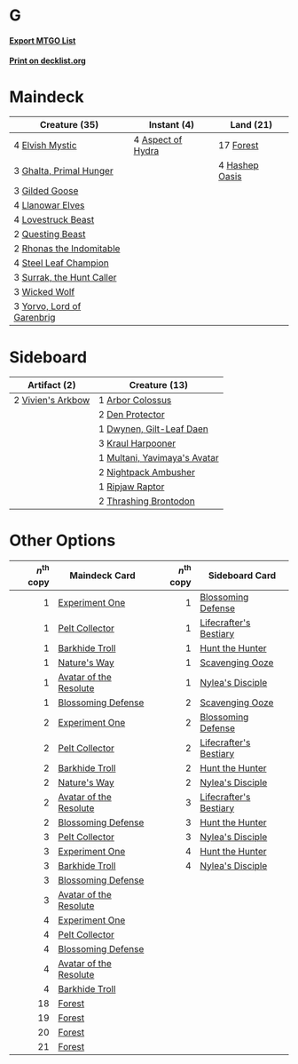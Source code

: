 # G

#### [Export MTGO List](../collection/G/G.txt)
#### [Print on decklist.org](http://decklist.org/?deckmain=4%09Aspect%20of%20Hydra%0A4%09Elvish%20Mystic%0A17%09Forest%0A3%09Ghalta,%20Primal%20Hunger%0A3%09Gilded%20Goose%0A4%09Hashep%20Oasis%0A4%09Llanowar%20Elves%0A4%09Lovestruck%20Beast%0A2%09Questing%20Beast%0A2%09Rhonas%20the%20Indomitable%0A4%09Steel%20Leaf%20Champion%0A3%09Surrak,%20the%20Hunt%20Caller%0A3%09Wicked%20Wolf%0A3%09Yorvo,%20Lord%20of%20Garenbrig&deckside=1%09Arbor%20Colossus%0A2%09Den%20Protector%0A1%09Dwynen,%20Gilt-Leaf%20Daen%0A3%09Kraul%20Harpooner%0A1%09Multani,%20Yavimaya's%20Avatar%0A2%09Nightpack%20Ambusher%0A1%09Ripjaw%20Raptor%0A2%09Thrashing%20Brontodon%0A2%09Vivien's%20Arkbow)
# Maindeck

|                                            Creature (35)                                            |                                        Instant (4)                                         |                                        Land (21)                                        |
|-----------------------------------------------------------------------------------------------------|--------------------------------------------------------------------------------------------|-----------------------------------------------------------------------------------------|
|4 [Elvish Mystic](http://gatherer.wizards.com/Pages/Card/Details.aspx?multiverseid=389499)           |4 [Aspect of Hydra](http://gatherer.wizards.com/Pages/Card/Details.aspx?multiverseid=378489)|17 [Forest](http://gatherer.wizards.com/Pages/Card/Details.aspx?multiverseid=439860)     |
|3 [Ghalta, Primal Hunger](http://gatherer.wizards.com/Pages/Card/Details.aspx?multiverseid=456564)   |                                                                                            |4 [Hashep Oasis](http://gatherer.wizards.com/Pages/Card/Details.aspx?multiverseid=430866)|
|3 [Gilded Goose](http://gatherer.wizards.com/Pages/Card/Details.aspx?multiverseid=473122)            |                                                                                            |                                                                                         |
|4 [Llanowar Elves](http://gatherer.wizards.com/Pages/Card/Details.aspx?multiverseid=129626)          |                                                                                            |                                                                                         |
|4 [Lovestruck Beast](http://gatherer.wizards.com/Pages/Card/Details.aspx?multiverseid=473127)        |                                                                                            |                                                                                         |
|2 [Questing Beast](http://gatherer.wizards.com/Pages/Card/Details.aspx?multiverseid=473133)          |                                                                                            |                                                                                         |
|2 [Rhonas the Indomitable](http://gatherer.wizards.com/Pages/Card/Details.aspx?multiverseid=426884)  |                                                                                            |                                                                                         |
|4 [Steel Leaf Champion](http://gatherer.wizards.com/Pages/Card/Details.aspx?multiverseid=443070)     |                                                                                            |                                                                                         |
|3 [Surrak, the Hunt Caller](http://gatherer.wizards.com/Pages/Card/Details.aspx?multiverseid=394721) |                                                                                            |                                                                                         |
|3 [Wicked Wolf](http://gatherer.wizards.com/Pages/Card/Details.aspx?multiverseid=473143)             |                                                                                            |                                                                                         |
|3 [Yorvo, Lord of Garenbrig](http://gatherer.wizards.com/Pages/Card/Details.aspx?multiverseid=473147)|                                                                                            |                                                                                         |


# Sideboard

|                                        Artifact (2)                                        |                                             Creature (13)                                             |
|--------------------------------------------------------------------------------------------|-------------------------------------------------------------------------------------------------------|
|2 [Vivien's Arkbow](http://gatherer.wizards.com/Pages/Card/Details.aspx?multiverseid=461108)|1 [Arbor Colossus](http://gatherer.wizards.com/Pages/Card/Details.aspx?multiverseid=405130)            |
|                                                                                            |2 [Den Protector](http://gatherer.wizards.com/Pages/Card/Details.aspx?multiverseid=420764)             |
|                                                                                            |1 [Dwynen, Gilt-Leaf Daen](http://gatherer.wizards.com/Pages/Card/Details.aspx?multiverseid=442738)    |
|                                                                                            |3 [Kraul Harpooner](http://gatherer.wizards.com/Pages/Card/Details.aspx?multiverseid=452886)           |
|                                                                                            |1 [Multani, Yavimaya's Avatar](http://gatherer.wizards.com/Pages/Card/Details.aspx?multiverseid=443062)|
|                                                                                            |2 [Nightpack Ambusher](http://gatherer.wizards.com/Pages/Card/Details.aspx?multiverseid=466939)        |
|                                                                                            |1 [Ripjaw Raptor](http://gatherer.wizards.com/Pages/Card/Details.aspx?multiverseid=435359)             |
|                                                                                            |2 [Thrashing Brontodon](http://gatherer.wizards.com/Pages/Card/Details.aspx?multiverseid=456570)       |


# Other Options

|*n*<sup>th</sup> copy|                                          Maindeck Card                                          |*n*<sup>th</sup> copy|                                         Sideboard Card                                          |
|--------------------:|-------------------------------------------------------------------------------------------------|--------------------:|-------------------------------------------------------------------------------------------------|
|                    1|[Experiment One](http://gatherer.wizards.com/Pages/Card/Details.aspx?multiverseid=405219)        |                    1|[Blossoming Defense](http://gatherer.wizards.com/Pages/Card/Details.aspx?multiverseid=417719)    |
|                    1|[Pelt Collector](http://gatherer.wizards.com/Pages/Card/Details.aspx?multiverseid=452891)        |                    1|[Lifecrafter's Bestiary](http://gatherer.wizards.com/Pages/Card/Details.aspx?multiverseid=423829)|
|                    1|[Barkhide Troll](http://gatherer.wizards.com/Pages/Card/Details.aspx?multiverseid=466919)        |                    1|[Hunt the Hunter](http://gatherer.wizards.com/Pages/Card/Details.aspx?multiverseid=373668)       |
|                    1|[Nature's Way](http://gatherer.wizards.com/Pages/Card/Details.aspx?multiverseid=442756)          |                    1|[Scavenging Ooze](http://gatherer.wizards.com/Pages/Card/Details.aspx?multiverseid=420783)       |
|                    1|[Avatar of the Resolute](http://gatherer.wizards.com/Pages/Card/Details.aspx?multiverseid=394503)|                    1|[Nylea's Disciple](http://gatherer.wizards.com/Pages/Card/Details.aspx?multiverseid=373498)      |
|                    1|[Blossoming Defense](http://gatherer.wizards.com/Pages/Card/Details.aspx?multiverseid=417719)    |                    2|[Scavenging Ooze](http://gatherer.wizards.com/Pages/Card/Details.aspx?multiverseid=420783)       |
|                    2|[Experiment One](http://gatherer.wizards.com/Pages/Card/Details.aspx?multiverseid=405219)        |                    2|[Blossoming Defense](http://gatherer.wizards.com/Pages/Card/Details.aspx?multiverseid=417719)    |
|                    2|[Pelt Collector](http://gatherer.wizards.com/Pages/Card/Details.aspx?multiverseid=452891)        |                    2|[Lifecrafter's Bestiary](http://gatherer.wizards.com/Pages/Card/Details.aspx?multiverseid=423829)|
|                    2|[Barkhide Troll](http://gatherer.wizards.com/Pages/Card/Details.aspx?multiverseid=466919)        |                    2|[Hunt the Hunter](http://gatherer.wizards.com/Pages/Card/Details.aspx?multiverseid=373668)       |
|                    2|[Nature's Way](http://gatherer.wizards.com/Pages/Card/Details.aspx?multiverseid=442756)          |                    2|[Nylea's Disciple](http://gatherer.wizards.com/Pages/Card/Details.aspx?multiverseid=373498)      |
|                    2|[Avatar of the Resolute](http://gatherer.wizards.com/Pages/Card/Details.aspx?multiverseid=394503)|                    3|[Lifecrafter's Bestiary](http://gatherer.wizards.com/Pages/Card/Details.aspx?multiverseid=423829)|
|                    2|[Blossoming Defense](http://gatherer.wizards.com/Pages/Card/Details.aspx?multiverseid=417719)    |                    3|[Hunt the Hunter](http://gatherer.wizards.com/Pages/Card/Details.aspx?multiverseid=373668)       |
|                    3|[Pelt Collector](http://gatherer.wizards.com/Pages/Card/Details.aspx?multiverseid=452891)        |                    3|[Nylea's Disciple](http://gatherer.wizards.com/Pages/Card/Details.aspx?multiverseid=373498)      |
|                    3|[Experiment One](http://gatherer.wizards.com/Pages/Card/Details.aspx?multiverseid=405219)        |                    4|[Hunt the Hunter](http://gatherer.wizards.com/Pages/Card/Details.aspx?multiverseid=373668)       |
|                    3|[Barkhide Troll](http://gatherer.wizards.com/Pages/Card/Details.aspx?multiverseid=466919)        |                    4|[Nylea's Disciple](http://gatherer.wizards.com/Pages/Card/Details.aspx?multiverseid=373498)      |
|                    3|[Blossoming Defense](http://gatherer.wizards.com/Pages/Card/Details.aspx?multiverseid=417719)    |                     |                                                                                                 |
|                    3|[Avatar of the Resolute](http://gatherer.wizards.com/Pages/Card/Details.aspx?multiverseid=394503)|                     |                                                                                                 |
|                    4|[Experiment One](http://gatherer.wizards.com/Pages/Card/Details.aspx?multiverseid=405219)        |                     |                                                                                                 |
|                    4|[Pelt Collector](http://gatherer.wizards.com/Pages/Card/Details.aspx?multiverseid=452891)        |                     |                                                                                                 |
|                    4|[Blossoming Defense](http://gatherer.wizards.com/Pages/Card/Details.aspx?multiverseid=417719)    |                     |                                                                                                 |
|                    4|[Avatar of the Resolute](http://gatherer.wizards.com/Pages/Card/Details.aspx?multiverseid=394503)|                     |                                                                                                 |
|                    4|[Barkhide Troll](http://gatherer.wizards.com/Pages/Card/Details.aspx?multiverseid=466919)        |                     |                                                                                                 |
|                   18|[Forest](http://gatherer.wizards.com/Pages/Card/Details.aspx?multiverseid=439860)                |                     |                                                                                                 |
|                   19|[Forest](http://gatherer.wizards.com/Pages/Card/Details.aspx?multiverseid=439860)                |                     |                                                                                                 |
|                   20|[Forest](http://gatherer.wizards.com/Pages/Card/Details.aspx?multiverseid=439860)                |                     |                                                                                                 |
|                   21|[Forest](http://gatherer.wizards.com/Pages/Card/Details.aspx?multiverseid=439860)                |                     |                                                                                                 |

